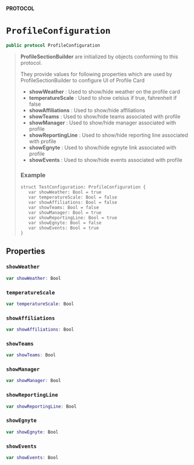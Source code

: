 **PROTOCOL**

# `ProfileConfiguration`

```swift
public protocol ProfileConfiguration
```

>  **ProfileSectionBuilder** are initialized by objects conforming to this protocol.
>
>  They provide values for following properties which are used by ProfileSectionBuilder to configure UI of Profile Card
>  - **showWeather** : Used to show/hide weather on the profile card
>  - **temperatureScale** : Used to show celsius if true, fahrenheit if false
>  - **showAffiliations** : Used to show/hide affiliations
>  - **showTeams** : Used to show/hide teams associated with profile
>  - **showManager** : Used to show/hide manager associated with profile
>  - **showReportingLine** : Used to show/hide reporting line associated with profile
>  - **showEgnyte** : Used to show/hide egnyte link associated with profile
>  - **showEvents** : Used to show/hide events associated with profile
>  ### Example
>  ````
> struct TestConfiguration: ProfileConfiguration {
>     var showWeather: Bool = true
>     var temperatureScale: Bool = false
>     var showAffiliations: Bool = false
>     var showTeams: Bool = false
>     var showManager: Bool = true
>     var showReportingLine: Bool = true
>     var showEgnyte: Bool = false
>     var showEvents: Bool = true
> }
> ````

## Properties
### `showWeather`

```swift
var showWeather: Bool
```

### `temperatureScale`

```swift
var temperatureScale: Bool
```

### `showAffiliations`

```swift
var showAffiliations: Bool
```

### `showTeams`

```swift
var showTeams: Bool
```

### `showManager`

```swift
var showManager: Bool
```

### `showReportingLine`

```swift
var showReportingLine: Bool
```

### `showEgnyte`

```swift
var showEgnyte: Bool
```

### `showEvents`

```swift
var showEvents: Bool
```
